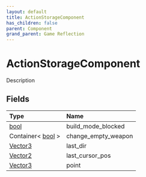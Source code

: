 ```yaml
---
layout: default
title: ActionStorageComponent
has_children: false
parent: Component
grand_parent: Game Reflection
---
```

# ActionStorageComponent
Description 

## Fields

| Type | Name |
|:----------|:--------------|
| [bool](/riftbreaker-wiki/docs/game-reflection/components/bool/) | build_mode_blocked |
| Container< [bool](/riftbreaker-wiki/docs/game-reflection/components/bool/) > | change_empty_weapon |
| [Vector3](/riftbreaker-wiki/docs/game-reflection/classes/vector3/) | last_dir |
| [Vector2](/riftbreaker-wiki/docs/game-reflection/classes/vector2/) | last_cursor_pos |
| [Vector3](/riftbreaker-wiki/docs/game-reflection/classes/vector3/) | point |

